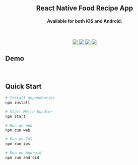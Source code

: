 <h2 align="center">
React Native Food Recipe App
</h2>

<h4 align="center">
Available for both iOS and Android.
</h4>

<br>

<p align="center">
   <a href="https://github.com/arunagnz/slam-book/blob/master/LICENSE">
      <img src="https://img.shields.io/badge/license-MIT-blue.svg" />
   </a>
   <a href="https://github.com/arunagnz/slam-book/actions/new">
      <img src="https://img.shields.io/badge/build-passing-brightgreen" />
   </a>
   <a href="https://github.com/arunagnz/slam-book/issues">
      <img src="https://img.shields.io/badge/coverage-100%25-brightgreen" />
   </a>
   <a href="https://github.com/arunagnz/slam-book/pulls">
      <img src="https://img.shields.io/badge/PRs-welcome-brightgreen.svg" />
   </a>
</p>

## Demo

<br>

## Quick Start

```bash
# Install dependencies
npm install

# Start Metro bundler
npm start

# Run on Web
npm run web

# Run on IOS
npm run ios

# Run on Android
npm run android

```
